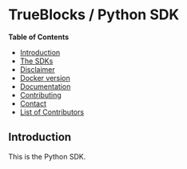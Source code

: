 <!-- markdownlint-disable MD033 MD036 MD041 -->
<h1>TrueBlocks / Python SDK</h1>

**Table of Contents**

- [Introduction](#introduction)
- [The SDKs](#the-sdks)
- [Disclaimer](#disclaimer)
- [Docker version](#docker-version)
- [Documentation](#documentation)
- [Contributing](#contributing)
- [Contact](#contact)
- [List of Contributors](#list-of-contributors)

## Introduction

This is the Python SDK.